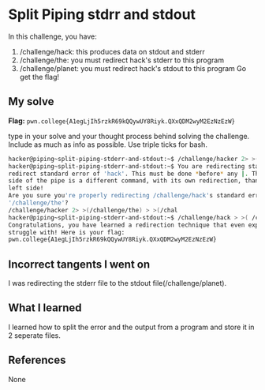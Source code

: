 # Split Piping stdrr and stdout
In this challenge, you have:
1. /challenge/hack: this produces data on stdout and stderr
2. /challenge/the: you must redirect hack's stderr to this program
3. /challenge/planet: you must redirect hack's stdout to this program
Go get the flag!
## My solve
**Flag:** `pwn.college{A1egLjIh5rzkR69kQQywUY8Riyk.QXxQDM2wyM2EzNzEzW}`

type in your solve and your thought process behind solving the challenge. Include as much as info as possible. Use triple ticks for bash.
```bash
hacker@piping~split-piping-stderr-and-stdout:~$ /challenge/hacker 2> >(/challenge/the) > >(/challenge/planet)
hacker@piping~split-piping-stderr-and-stdout:~$ You are redirecting standard error *of /challenge/planet*! Instead, you must
redirect standard error of 'hack'. This must be done *before* any |. The right
side of the pipe is a different command, with its own redirection, than the
left side!
Are you sure you're properly redirecting /challenge/hack's standard error into
'/challenge/the'?
/challenge/hacker 2> >(/challenge/the) > >(/chal
hacker@piping~split-piping-stderr-and-stdout:~$ /challenge/hack > >( /challenge/planet ) 2> >( /challenge/the )
Congratulations, you have learned a redirection technique that even experts
struggle with! Here is your flag:
pwn.college{A1egLjIh5rzkR69kQQywUY8Riyk.QXxQDM2wyM2EzNzEzW}
```
## Incorrect tangents I went on
I was redirecting the stderr file to the stdout file(/challenge/planet).
## What I learned
I learned how to split the error and the output from a program and store it in 2 seperate files.
## References 
None